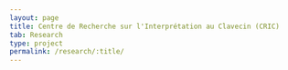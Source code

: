 ```yaml
---
layout: page
title: Centre de Recherche sur l'Interprétation au Clavecin (CRIC)
tab: Research
type: project
permalink: /research/:title/
---
```

